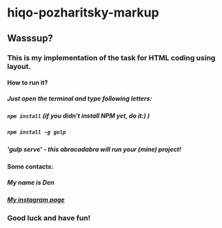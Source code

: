 # hiqo-pozharitsky-markup
## Wasssup?
### This is my implementation of the task for HTML coding using layout.
#### How to run it?
##### Just open the terminal and type following letters:
##### `npm install` (if you didn't install NPM yet, do it:) )
##### `npm install -g gulp`
##### 'gulp serve' - this abracadabra will run your (mine) project!
#### Some contacts:
##### My name is Den
##### [My instagram page](https://instagram.com/sovasmotrit)
### Good luck and have fun!
